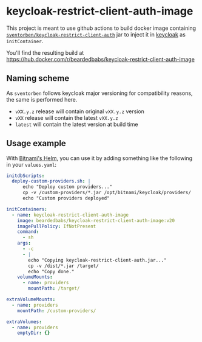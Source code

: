 # keycloak-restrict-client-auth-image

This project is meant to use github actions to build docker image containing [`sventorben/keycloak-restrict-client-auth`](https://github.com/sventorben/keycloak-restrict-client-auth) jar to inject it in [keycloak](https://www.keycloak.org/) as `initContainer`.

You'll find the resulting build at https://hub.docker.com/r/beardedbabs/keycloak-restrict-client-auth-image

## Naming scheme

As `sventorben` follows keycloak major versioning for compatibility reasons, the same is performed here.
- `vXX.y.z` release will contain original `vXX.y.z` version
- `vXX` release will contain the latest `vXX.y.z`
- `latest` will contain the latest version at build time

## Usage example

With [Bitnami's Helm](https://github.com/bitnami/charts/tree/main/bitnami/keycloak/), you can use it by adding something like the following in your `values.yaml`:

```yaml
initdbScripts:
  deploy-custom-providers.sh: |
      echo "Deploy custom providers..."
      cp -v /custom-providers/*.jar /opt/bitnami/keycloak/providers/
      echo "Custom providers deployed"

initContainers:
  - name: keycloak-restrict-client-auth-image
    image: beardedbabs/keycloak-restrict-client-auth-image:v20
    imagePullPolicy: IfNotPresent
    command:
      - sh
    args:
      - -c
      - |
        echo "Copying keycloak-restrict-client-auth.jar..."
        cp -v /dist/*.jar /target/
        echo "Copy done."
    volumeMounts:
      - name: providers
        mountPath: /target/

extraVolumeMounts:
  - name: providers
    mountPath: /custom-providers/

extraVolumes:
  - name: providers
    emptyDir: {}
```